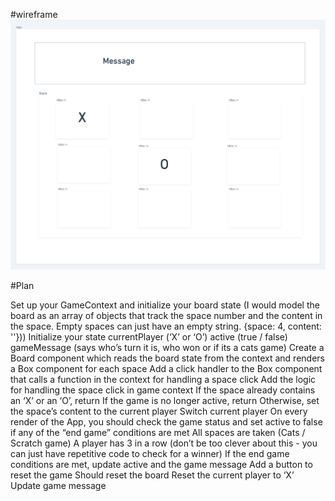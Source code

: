 #wireframe ![](./wireframe.png)

#Plan

Set up your GameContext and initialize your board state (I would model the board as an array of objects that track the space number and the content in the space. Empty spaces can just have an empty string. {space: 4, content: ''}))
Initialize your state
currentPlayer (‘X’ or ‘O’)
active (true / false)
gameMessage (says who’s turn it is, who won or if its a cats game)
Create a Board component which reads the board state from the context and renders a Box component for each space
Add a click handler to the Box component that calls a function in the context for handling a space click
Add the logic for handling the space click in game context
If the space already contains an ‘X’ or an ‘O’, return
If the game is no longer active, return
Otherwise, set the space’s content to the current player
Switch current player
On every render of the App, you should check the game status and set active to false if any of the “end game” conditions are met
All spaces are taken (Cats / Scratch game)
A player has 3 in a row (don’t be too clever about this - you can just have repetitive code to check for a winner)
If the end game conditions are met, update active and the game message
Add a button to reset the game
Should reset the board
Reset the current player to ‘X’
Update game message
